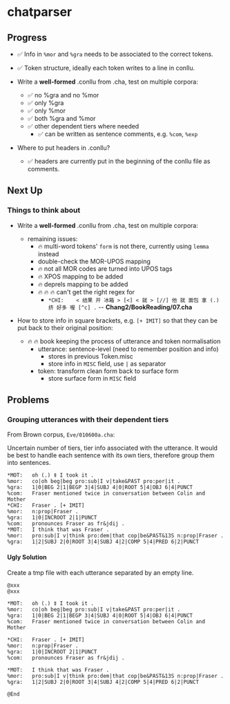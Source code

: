 # chatparser

## Progress

* :white_check_mark: Info in `%mor` and `%gra` needs to be associated to the correct tokens.
* :white_check_mark: Token structure, ideally each token writes to a line in conllu.
* Write a **well-formed** .conllu from .cha, test on multiple corpora:
    - :white_check_mark: no %gra and no %mor
    - :white_check_mark: only %gra
    - :white_check_mark: only %mor
    - :white_check_mark: both %gra and %mor
    - :white_check_mark: other dependent tiers where needed
        + :white_check_mark: can be written as sentence comments, e.g. `%com`, `%exp`

* Where to put headers in .conllu?
    - :white_check_mark: headers are currently put in the beginning of the conllu file as comments.

## Next Up


### Things to think about 

* Write a **well-formed** .conllu from .cha, test on multiple corpora:
    - remaining issues:
        +  :fire: multi-word tokens' `form` is not there, currently using `lemma` instead
        + double-check the MOR-UPOS mapping
        + :fire: not all MOR codes are turned into UPOS tags
        + :fire: XPOS mapping to be added
        + :fire: deprels mapping to be added
        + :fire: :fire: :fire: can't get the right regex for
            + `*CHI:    < 结果 开 冰箱 > [<] < 就 > [//] 他 就 面包 拿 (.) 挤 好多 喔 [^c] .` -- **Chang2/BookReading/07.cha**

* How to store info in square brackets, e.g. `[+ IMIT]` so that they can be put back to their original position:
    - :fire: :fire: book keeping the process of utterance and token normalisation
        + utterance: sentence-level (need to remember position and info)
            * stores in previous Token.misc
            * store info in `MISC` field, use `|` as separator
        + token: transform clean form back to surface form
            * store surface form in `MISC` field


## Problems

### Grouping utterances with their dependent tiers

From Brown corpus, `Eve/010600a.cha`:

Uncertain number of tiers, tier info associated with the utterance.
It would be best to handle each sentence with its own tiers, therefore group them into sentences. 
```
*MOT:   oh (.) ‡ I took it .
%mor:   co|oh beg|beg pro:sub|I v|take&PAST pro:per|it .
%gra:   1|0|BEG 2|1|BEGP 3|4|SUBJ 4|0|ROOT 5|4|OBJ 6|4|PUNCT
%com:   Fraser mentioned twice in conversation between Colin and Mother
*CHI:   Fraser . [+ IMIT]
%mor:   n:prop|Fraser .
%gra:   1|0|INCROOT 2|1|PUNCT
%com:   pronounces Fraser as fr&jdij .
*MOT:   I think that was Fraser .
%mor:   pro:sub|I v|think pro:dem|that cop|be&PAST&13S n:prop|Fraser .
%gra:   1|2|SUBJ 2|0|ROOT 3|4|SUBJ 4|2|COMP 5|4|PRED 6|2|PUNCT
```

#### Ugly Solution

Create a tmp file with each utterance separated by an empty line.

```
@xxx
@xxx

*MOT:   oh (.) ‡ I took it .
%mor:   co|oh beg|beg pro:sub|I v|take&PAST pro:per|it .
%gra:   1|0|BEG 2|1|BEGP 3|4|SUBJ 4|0|ROOT 5|4|OBJ 6|4|PUNCT
%com:   Fraser mentioned twice in conversation between Colin and Mother

*CHI:   Fraser . [+ IMIT]
%mor:   n:prop|Fraser .
%gra:   1|0|INCROOT 2|1|PUNCT
%com:   pronounces Fraser as fr&jdij .

*MOT:   I think that was Fraser .
%mor:   pro:sub|I v|think pro:dem|that cop|be&PAST&13S n:prop|Fraser .
%gra:   1|2|SUBJ 2|0|ROOT 3|4|SUBJ 4|2|COMP 5|4|PRED 6|2|PUNCT

@End

```



